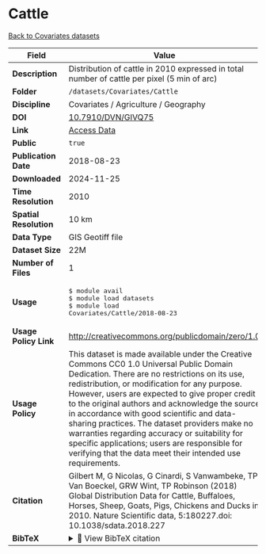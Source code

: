 # Cattle

[Back to Covariates datasets](../Covariates.md)

| Field | Value |
|--------|-------|
| **Description** | Distribution of cattle in 2010 expressed in total number of cattle per pixel (5 min of arc) |
| **Folder** | `/datasets/Covariates/Cattle` |
| **Discipline** | Covariates / Agriculture / Geography |
| **DOI** | [10.7910/DVN/GIVQ75](https://doi.org/10.7910/DVN/GIVQ75) |
| **Link** | [Access Data](https://dataverse.harvard.edu/dataset.xhtml?persistentId=doi:10.7910/DVN/GIVQ75) |
| **Public** | `true` |
| **Publication Date** | 2018-08-23 |
| **Downloaded** | 2024-11-25 |
| **Time Resolution** | 2010 |
| **Spatial Resolution** | 10 km |
| **Data Type** | GIS Geotiff file |
| **Dataset Size** | 22M |
| **Number of Files** | 1 |
| **Usage** | <pre>&#36; module avail<br>&#36; module load datasets<br>&#36; module load Covariates/Cattle/2018-08-23</pre> |
| **Usage Policy Link** | http://creativecommons.org/publicdomain/zero/1.0 |
| **Usage Policy** | This dataset is made available under the Creative Commons CC0 1.0 Universal Public Domain Dedication. There are no restrictions on its use, redistribution, or modification for any purpose. However, users are expected to give proper credit to the original authors and acknowledge the source in accordance with good scientific and data-sharing practices. The dataset providers make no warranties regarding accuracy or suitability for specific applications; users are responsible for verifying that the data meet their intended use requirements. |
| **Citation** | Gilbert M, G Nicolas, G Cinardi, S Vanwambeke, TP Van Boeckel, GRW Wint, TP Robinson (2018) Global Distribution Data for Cattle, Buffaloes, Horses, Sheep, Goats, Pigs, Chickens and Ducks in 2010. Nature Scientific data, 5:180227.doi: 10.1038/sdata.2018.227 |
| **BibTeX** | <details><summary>📜 View BibTeX citation</summary><pre>@data{DVN/GIVQ75_2018,<br>author = {Gilbert, Marius and Nicolas, Gaëlle and Cinardi, Giusepina and Van Boeckel, Thomas P. and Vanwambeke, Sophie and Wint, William G. R. and Robinson, Timothy P.},<br>publisher = {Harvard Dataverse},<br>title = {Global cattle distribution in 2010 (5 minutes of arc)},<br>year = {2018},<br>version = {V3},<br>doi = {10.7910/DVN/GIVQ75},<br>url = {https://doi.org/10.7910/DVN/GIVQ75}<br>}</pre> |
